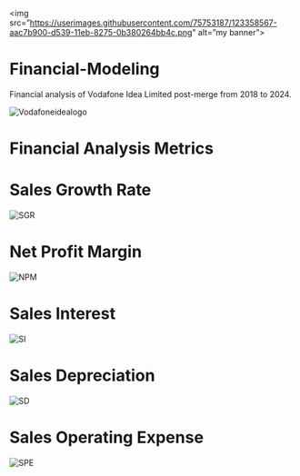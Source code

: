 <img src=”https://userimages.githubusercontent.com/75753187/123358567-aac7b900-d539-11eb-8275-0b380264bb4c.png" alt=”my banner”>

# Financial-Modeling
Financial analysis of Vodafone Idea Limited post-merge from 2018 to 2024.

![Vodafoneidealogo](https://github.com/user-attachments/assets/bc0f4047-f025-4986-a57c-ef4a7f170b6a)

# Financial Analysis Metrics

# Sales Growth Rate
![SGR](https://github.com/user-attachments/assets/0556c822-563b-4d99-bf7f-fba0c9a74422)

# Net Profit Margin
![NPM](https://github.com/user-attachments/assets/aa34a865-d62c-46dc-9a1e-152119114675)

# Sales Interest
![SI](https://github.com/user-attachments/assets/13bf08f9-2606-4b25-b6ce-be1021a2553f)


# Sales Depreciation
![SD](https://github.com/user-attachments/assets/6240cce4-630f-4b4f-b465-dcc2eeeb5a1f)

# Sales Operating Expense
![SPE](https://github.com/user-attachments/assets/1e87ed88-8a22-45e6-ae76-c5b9b7a21163)
